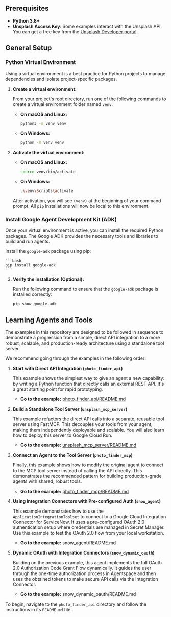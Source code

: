 

## Prerequisites

- **Python 3.8+**
- **Unsplash Access Key**: Some examples interact with the Unsplash API. You can get a free key from the [Unsplash Developer portal](https://unsplash.com/developers).

## General Setup
### Python Virtual Environment

Using a virtual environment is a best practice for Python projects to manage dependencies and isolate project-specific packages.

1.  **Create a virtual environment:**

    From your project's root directory, run one of the following commands to create a virtual environment folder named `venv`.

    *   **On macOS and Linux:**
        ```bash
        python3 -m venv venv
        ```

    *   **On Windows:**
        ```bash
        python -m venv venv
        ```

2.  **Activate the virtual environment:**

    *   **On macOS and Linux:**
        ```bash
        source venv/bin/activate
        ```

    *   **On Windows:**
        ```bash
        .\venv\Scripts\activate
        ```

    After activation, you will see `(venv)` at the beginning of your command prompt. All `pip` installations will now be local to this environment.

    
### Install Google Agent Development Kit (ADK)

Once your virtual environment is active, you can install the required Python packages. The Google ADK provides the necessary tools and libraries to build and run agents.

Install the `google-adk` package using pip:

    ```bash
    pip install google-adk
    ```

3.  **Verify the installation (Optional):**

    Run the following command to ensure that the `google-adk` package is installed correctly:

    ```bash
    pip show google-adk
    ```

## Learning Agents and Tools

The examples in this repository are designed to be followed in sequence to demonstrate a progression from a simple, direct API integration to a more robust, scalable, and production-ready architecture using a standalone tool server.

We recommend going through the examples in the following order:

1.  **Start with Direct API Integration (`photo_finder_api`)**

    This example shows the simplest way to give an agent a new capability: by writing a Python function that directly calls an external REST API. It's a great starting point for rapid prototyping.

    *   **Go to the example:** [photo_finder_api/README.md](photo_finder_api/README.md)

2.  **Build a Standalone Tool Server (`unsplash_mcp_server`)**

    This example refactors the direct API calls into a separate, reusable tool server using FastMCP. This decouples your tools from your agent, making them independently deployable and scalable. You will also learn how to deploy this server to Google Cloud Run.

    *   **Go to the example:** [unsplash_mcp_server/README.md](unsplash_mcp_server/README.md)

3.  **Connect an Agent to the Tool Server (`photo_finder_mcp`)**

    Finally, this example shows how to modify the original agent to connect to the MCP tool server instead of calling the API directly. This demonstrates the recommended pattern for building production-grade agents with shared, robust tools.

    *   **Go to the example:** [photo_finder_mcp/README.md](photo_finder_mcp/README.md)

4.  **Using Integration Connectors with Pre-configured Auth (`snow_agent`)**

    This example demonstrates how to use the `ApplicationIntegrationToolset` to connect to a Google Cloud Integration Connector for ServiceNow. It uses a pre-configured OAuth 2.0 authentication setup where credentials are managed in Secret Manager. Use this example to test the OAuth 2.0 flow from your local workstation.

    *   **Go to the example:** snow_agent/README.md

5.  **Dynamic OAuth with Integration Connectors (`snow_dynamic_oauth`)**

    Building on the previous example, this agent implements the full OAuth 2.0 Authorization Code Grant Flow dynamically. It guides the user through the one-time authorization process in Agentspace and then uses the obtained tokens to make secure API calls via the Integration Connector.

    *   **Go to the example:** snow_dynamic_oauth/README.md

To begin, navigate to the `photo_finder_api` directory and follow the instructions in its `README.md` file.